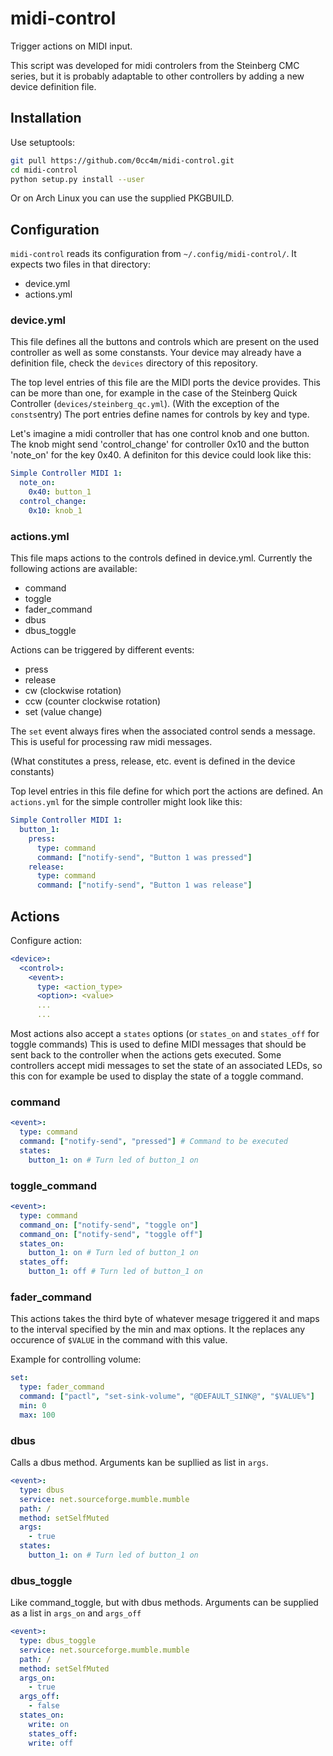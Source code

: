 # midi-control

Trigger actions on MIDI input.

This script was developed for midi controlers from the Steinberg CMC series, but it is probably adaptable to other controllers by adding a new device definition file.

## Installation

Use setuptools:
``` bash
git pull https://github.com/0cc4m/midi-control.git
cd midi-control
python setup.py install --user
```

Or on Arch Linux you can use the supplied PKGBUILD.

## Configuration

`midi-control` reads its configuration from `~/.config/midi-control/`.
It expects two files in that directory:
* device.yml
* actions.yml

### device.yml

This file defines all the buttons and controls which are present on the used controller as well as some constansts.
Your device may already have a definition file, check the `devices` directory of this repository.

The top level entries of this file are the MIDI ports the device provides. This can be more than one, for example in the case of the Steinberg Quick Controller (`devices/steinberg_qc.yml`).
(With the exception of the `consts`entry)
The port entries define names for controls by key and type.

Let's imagine a midi controller that has one control knob and one button.
The knob might send 'control_change' for controller 0x10 and the button 'note_on' for the key 0x40.
A definiton for this device could look like this:

``` yaml
Simple Controller MIDI 1:
  note_on:
    0x40: button_1
  control_change:
    0x10: knob_1
```

### actions.yml

This file maps actions to the controls defined in device.yml.
Currently the following actions are available:
* command
* toggle
* fader_command
* dbus
* dbus_toggle

Actions can be triggered by different events:
* press
* release
* cw (clockwise rotation)
* ccw (counter clockwise rotation)
* set (value change)

The `set` event always fires when the associated control sends a message. This is useful for processing raw midi messages.

(What constitutes a press, release, etc. event is defined in the device constants)

Top level entries in this file define for which port the actions are defined.
An `actions.yml` for the simple controller might look like this:
``` yaml
Simple Controller MIDI 1:
  button_1:
    press:
      type: command
      command: ["notify-send", "Button 1 was pressed"]
    release:
      type: command
      command: ["notify-send", "Button 1 was release"]

```

## Actions

Configure action:
``` yaml
<device>:
  <control>:
    <event>:
      type: <action_type>
      <option>: <value>
      ...
      ...
```

Most actions also accept a `states` options (or `states_on` and `states_off` for toggle commands)
This is used to define MIDI messages that should be sent back to the controller when the actions gets executed.
Some controllers accept midi messages to set the state of an associated LEDs, so this con for example be used to display the state of a toggle command.

### command
``` yaml
<event>:
  type: command
  command: ["notify-send", "pressed"] # Command to be executed
  states: 
    button_1: on # Turn led of button_1 on
```

### toggle_command
``` yaml
<event>:
  type: command
  command_on: ["notify-send", "toggle on"]
  command_on: ["notify-send", "toggle off"]
  states_on: 
    button_1: on # Turn led of button_1 on
  states_off: 
    button_1: off # Turn led of button_1 on
```

### fader_command
This actions takes the third byte of whatever mesage triggered it and maps to the interval specified by the min and max options.
It the replaces any occurence of `$VALUE` in the command with this value.

Example for controlling volume:
``` yaml
set:
  type: fader_command
  command: ["pactl", "set-sink-volume", "@DEFAULT_SINK@", "$VALUE%"]
  min: 0
  max: 100
```

### dbus
Calls a dbus method.
Arguments kan be supllied as list in `args`.
``` yaml
<event>:
  type: dbus
  service: net.sourceforge.mumble.mumble
  path: /
  method: setSelfMuted
  args:
    - true
  states: 
    button_1: on # Turn led of button_1 on

```

### dbus_toggle
Like command_toggle, but with dbus methods.
Arguments can be supplied as a list in `args_on` and `args_off`

``` yaml
<event>:
  type: dbus_toggle
  service: net.sourceforge.mumble.mumble
  path: /
  method: setSelfMuted
  args_on:
    - true
  args_off:
    - false
  states_on:
    write: on
    states_off:
    write: off
```
